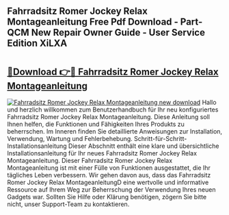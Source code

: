 ## Fahrradsitz Romer Jockey Relax Montageanleitung Free Pdf Download - Part-QCM New Repair Owner Guide - User Service Edition XiLXA

# <h2><a href="http://df8ahkr.blite.top/?on=Fahrradsitz+Romer+Jockey+Relax+Montageanleitung">🔗Download 👉🔴 Fahrradsitz Romer Jockey Relax Montageanleitung</a></h2>

[![Fahrradsitz Romer Jockey Relax Montageanleitung new download](https://i.imgur.com/lujVjoI.png)](http://df8ahkr.blite.top/?on=Fahrradsitz+Romer+Jockey+Relax+Montageanleitung)
Hallo und herzlich willkommen zum Benutzerhandbuch für Ihr neu konfiguriertes Fahrradsitz Romer Jockey Relax Montageanleitung. Diese Anleitung soll Ihnen helfen, die Funktionen und Fähigkeiten Ihres Produkts zu beherrschen. Im Inneren finden Sie detaillierte Anweisungen zur Installation, Verwendung, Wartung und Fehlerbehebung. Schritt-für-Schritt-Installationsanleitung Dieser Abschnitt enthält eine klare und übersichtliche Installationsanleitung für Ihr neues Fahrradsitz Romer Jockey Relax Montageanleitung. Dieser Fahrradsitz Romer Jockey Relax Montageanleitung ist mit einer Fülle von Funktionen ausgestattet, die Ihr tägliches Leben verbessern. Wir gehen davon aus, dass das Fahrradsitz Romer Jockey Relax MontageanleitungD eine wertvolle und informative Ressource auf Ihrem Weg zur Beherrschung der Verwendung Ihres neuen Gadgets war. Sollten Sie Hilfe oder Klärung benötigen, zögern Sie bitte nicht, unser Support-Team zu kontaktieren.
